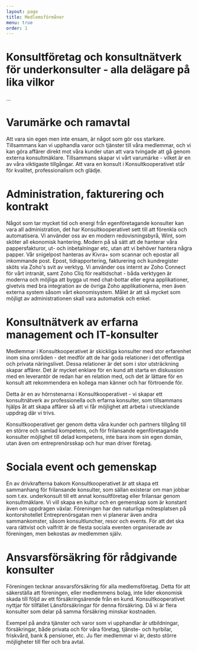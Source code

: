 ```yaml
---
layout: page
title: Medlemsförmåner
menu: true
order: 1
---
```

# Konsultföretag och konsultnätverk för underkonsulter - alla delägare på lika vilkor
...

# Varumärke och ramavtal

Att vara sin egen men inte ensam, är något som gör oss starkare. Tillsammans kan vi upphandla varor och tjänster till våra medlemmar, och vi kan göra affärer direkt mot våra kunder utan att vara tvingade att gå genom externa konsultmäklare. Tillsammans skapar vi vårt varumärke - vilket är en av våra viktigaste tillgångar. Att vara en konsult i Konsultkooperativet står för kvalitet, professionalism och glädje.

# Administration, fakturering och kontrakt

Något som tar mycket tid och energi från egenföretagande konsulter kan vara all administration, det har Konsultkooperativet sett till att förenkla och automatisera. Vi använder oss av en modern redovisningsbyrå, Wint, som sköter all ekonomisk hantering. Modern på så sätt att de hanterar våra pappersfakturor, ut- och inbetalningar etc, utan att vi behöver hantera några papper. Vår snigelpost hanteras av Kivra+ som scannar och epostar all inkommande post. Epost, tidrapportering, fakturering och kundregister sköts via Zoho's svit av verktyg. Vi använder oss internt av Zoho Connect för vårt intranät, samt Zoho Cliq för realtidschat - båda verktygen är moderna och möjliga att bygga ut med chat-bottar eller egna applikationer, givetvis med bra integration av de övriga Zoho applikationerna, men även externa system såsom vårt ekonomisystem. Målet är att så mycket som möjligt av administrationen skall vara automatisk och enkel.

# Konsultnätverk av erfarna management och IT-konsulter

Medlemmar i Konsultkooperativet är skickliga konsulter med stor erfarenhet inom sina områden - det medför att de har goda relationer i det offentliga och privata näringslivet. Dessa relationer är det som i stor utsträckning skapar affärer. Det är mycket enklare för en kund att starta en diskussion med en leverantör de redan har en relation med, och det är lättare för en konsult att rekommendera en kollega man känner och har förtroende för.

Detta är en av hörnstenarna i Konsultkooperativet - vi skapar ett konsultnätverk av professionella och erfarna konsulter, som tillsammans hjälps åt att skapa affärer så att vi får möjlighet att arbeta i utvecklande uppdrag där vi trivs.

Konsultkooperativet ger genom detta våra kunder och partners tillgång till en större och samlad kompetens, och för frilansande egenföretagande konsulter möjlighet till delad kompetens, inte bara inom sin egen domän, utan även om entreprenörsskap och hur man driver företag.

# Sociala event och gemenskap

En av drivkrafterna bakom Konsultkooperativet är att skapa ett sammanhang för frilansande konsulter, som sällan existerar om man jobbar som t.ex. underkonsult till ett annat konsultföretag eller frilansar genom konsultmäklare. Vi vill skapa en kultur och en gemenskap som är konstant även om uppdragen växlar. Föreningen har den naturliga mötesplatsen på kontorshotellet Entreprenörsgatan men vi planerar även andra sammankomster, såsom konsultluncher, resor och events. För att det ska vara rättvist och valfritt är de flesta sociala eventen organiserade av föreningen, men bekostas av medlemmen själv.

# Ansvarsförsäkring för rådgivande konsulter

Föreningen tecknar ansvarsförsäkring för alla medlemsföretag. Detta för att säkerställa att föreningen, eller medlemmens bolag, inte lider ekonomisk skada till följd av ett försäkringsärende från en kund. Konsultkooperativet nyttjar för tillfället Länsförsäkringar för denna försäkring. Då vi är flera konsulter som delar på samma försäkring minskar kostnaden.

Exempel på andra tjänster och varor som vi upphandlar är utbildningar, försäkringar, både privata och för våra företag, tjänste- och hyrbilar, friskvård, bank & pensioner, etc. Ju fler medlemmar vi är, desto större möjligheter till fler och bra avtal.

